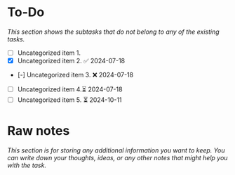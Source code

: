 # To-Do
*This section shows the subtasks that do not belong to any of the existing tasks.*
- [ ] Uncategorized item 1.
- [x] Uncategorized item 2. ✅ 2024-07-18
- [-] Uncategorized item 3. ❌ 2024-07-18
- [ ] Uncategorized item 4.⏳ 2024-07-18
- [ ] Uncategorized item 5. ⏳ 2024-10-11 
# Raw notes
*This section is for storing any additional information you want to keep. You can write down your thoughts, ideas, or any other notes that might help you with the task.*